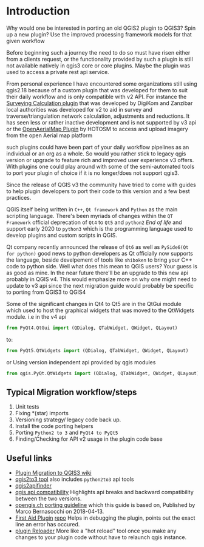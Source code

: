# Introduction

Why would one be interested in porting an old QGIS2 plugin to QGIS3? Spin up a new plugin? Use the improved processing framework models for that given workflow

Before beginning such a journey the need to do so must have risen either from  a clients request, or the functionality provided by such a
plugin is still not available natively in qgis3 core or core plugins. Maybe the  plugin was used to access a private rest api service.

From personal experience I have encountered some organizations still using qgis2.18 because of a custom plugin that was developed for them to suit their
daily workflow and is only compatible with v2 API. For instance the [Surveying Calculation plugin](https://github.com/zsiki/ls) that was developed by DigiKom and Zanzibar local authorities was developed for v2  to aid in survey and traverse/triangulation network calculation, adjustments and reductions. It has seen less or rather inactive development and is not supported by v3 api or the [OpenAerialMap Plugin](https://github.com/hotosm/oam-qgis-plugin) by HOTOSM to access and upload imagery from the open Aerial map platform

such  plugins could have been part of your daily workflow pipelines as an individual or an org as a whole. So would you rather stick to legacy qgis version or upgrade to feature rich and improved user experience v3 offers. With plugins one could play around with some of the semi-automated tools to port your plugin of choice
if it is no longer/does not support qgis3.

Since the release of QGIS v3 the community have tried to come with guides to help plugin developers to port their code to this version and a few best practices.

QGIS itself being written in ```C++```, ```Qt framework``` and ```Python``` as the main scripting language. There's been myriads of changes within the  ```QT Framework```  official deprecation of  ``Qt4`` to ``Qt5``  and   ```python2``` *End of life* and  support early 2020 to ```python3``` which is the programming language used to develop plugins and custom scripts in QGIS.

Qt company recently announced the release of ```Qt6``` as well as ```PySide6(Qt for python)``` good news to python developers as Qt officially now supports the language, beside develpement of tools like ```shiboken``` to bring your C++ code to python side. Well  what does this mean  to QGIS users?
Your guess is as good as mine. In the near future there'll be an upgrade to this new api probably in QGIS  v4. This would emphasize more on why one might need to update to v3 api since the next migration guide would probably be specific to porting from QGIS3 to QGIS4

Some of the significant changes in Qt4 to Qt5 are in the QtGui module which used to host the graphical widgets that was moved to the QtWidgets module. i.e in the v4 api  

```python
from PyQt4.QtGui import (QDialog, QTabWidget, QWidget, QLayout)
```  

to:

```python  
from PyQt5.QtWidgets import (QDialog, QTabWidget, QWidget, QLayout)
```  

or Using version independent api provided by qgis modules

```python  
from qgis.PyQt.QtWidgets import (QDialog, QTabWidget, QWidget, QLayout)
```  

## Typical Migration workflow/steps

1. Unit tests
2. Fixing *(star) imports
3. Versioning strategy/ legacy code back up.
4. Install the code porting helpers
5. Porting ```Python2 to 3``` and ```PyQt4 to PyQt5```
6. Finding/Checking for API v2 usage in the plugin  code base

## Useful links

- [Plugin Migration to QGIS3 wiki](https://github.com/qgis/QGIS/wiki/Plugin-migration-to-QGIS-3)
- [qgis2to3 tool](https://github.com/opengisch/qgis2to3) also includes ```python2to3``` api tools
- [qgis2apifinder](https://github.com/opengisch/qgis2to3/tree/master/qgis2to3/api2finder)
- [qgis api compatibility](https://qgis.org/api/api_break.html) Highlights api breaks and backward compatibility between the two versions.
- [opengis.ch porting guideline](https://www.opengis.ch/2018/04/13/porting-qgis-plugins-to-api-v3-strategy-and-tools/) which this guide is based on, Published by Marco Bernasocchi on 2018-04-13.
- [First Aid Plugin](https://www.lutraconsulting.co.uk/blog/2016/06/12/introducing-first-aid-plugin/) [repo](https://github.com/wonder-sk/qgis-first-aid-plugin) Helps in debugging the plugin, points out the exact line an error has occured.
- [plugin Reloader](https://github.com/borysiasty/plugin_reloader) More like a "hot reload" tool once you make any changes to your plugin code without have to relaunch qgis instance.
